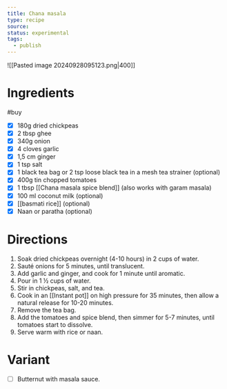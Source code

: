 ```yaml
---
title: Chana masala
type: recipe
source: 
status: experimental
tags:
  - publish
---
```

![[Pasted image 20240928095123.png|400]]
# Ingredients
#buy
- [x] 180g dried chickpeas
- [x] 2 tbsp ghee
- [x] 340g onion
- [x] 4 cloves garlic
- [x] 1,5 cm ginger
- [x] 1 tsp salt
- [x] 1 black tea bag or 2 tsp loose black tea in a mesh tea strainer (optional)
- [x] 400g tin chopped tomatoes
- [x] 1 tbsp [[Chana masala spice blend]] (also works with garam masala)
- [x] 100 ml coconut milk (optional)
- [x] [[basmati rice]] (optional)
- [x] Naan or paratha (optional)
# Directions
1. Soak dried chickpeas overnight (4-10 hours) in 2 cups of water.
2. Sauté onions for 5 minutes, until translucent.
3. Add garlic and ginger, and cook for 1 minute until aromatic.
4. Pour in 1 ½ cups of water.
5. Stir in chickpeas, salt, and tea.
6. Cook in an [[Instant pot]] on high pressure for 35 minutes, then allow a natural release for 10-20 minutes.
7. Remove the tea bag.
8. Add the tomatoes and spice blend, then simmer for 5-7 minutes, until tomatoes start to dissolve.
10. Serve warm with rice or naan.

# Variant
- [ ] Butternut with masala sauce.